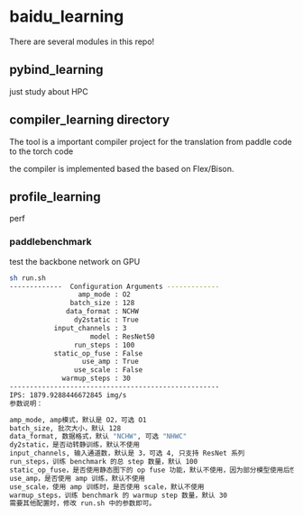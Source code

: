 # baidu_learning

There are several modules in this repo!
## pybind_learning
just study about HPC
## compiler_learning directory

The tool is a important compiler project for the translation from paddle code to the torch code

the compiler is implemented based the based on Flex/Bison.

## profile_learning
perf

### paddlebenchmark
test the backbone network on GPU
```bash
sh run.sh
-------------  Configuration Arguments -------------
                 amp_mode : O2
               batch_size : 128
              data_format : NCHW
                dy2static : True
           input_channels : 3
                    model : ResNet50
                run_steps : 100
           static_op_fuse : False
                  use_amp : True
                use_scale : False
             warmup_steps : 30
----------------------------------------------------
IPS: 1879.9288446672845 img/s
参数说明：

amp_mode, amp模式，默认是 O2，可选 O1
batch_size, 批次大小，默认 128
data_format, 数据格式，默认 "NCHW", 可选 "NHWC"
dy2static，是否动转静训练，默认不使用
input_channels, 输入通道数，默认是 3，可选 4, 只支持 ResNet 系列
run_steps，训练 benchmark 的总 step 数量，默认 100
static_op_fuse，是否使用静态图下的 op fuse 功能，默认不使用，因为部分模型使用后性能会下降
use_amp，是否使用 amp 训练，默认不使用
use_scale，使用 amp 训练时，是否使用 scale，默认不使用
warmup_steps，训练 benchmark 的 warmup step 数量，默认 30
需要其他配置时，修改 run.sh 中的参数即可。

```
